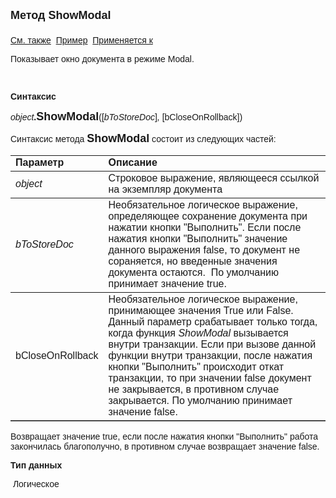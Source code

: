 <html>
<head>
<title>Документ\Show</title>
</head>

<body>

<p><font face="Arial"><font size="4"><strong>Метод ShowModal<br>
<br>
</font></strong><font face="Arial"><a href="../Asdoc.html">См. также</a>&nbsp;
<u>Пример</u>&nbsp; <a href="../Asdoc.html">Применяется к</a></font></p>

<p class="label"><font face="Arial">Показывает окно документа в 
    режиме Modal.</font></p>

<p class="label">&nbsp;</p>

<p class="label"><font face="Arial"><b>Синтаксис</b></font></p>

<p><font face="Arial"><em>object</em><strong>.<font size="4">ShowModal</font></strong>([<em>bToStoreDoc</em>]<em>,
</em>[bCloseOnRollback])</font></p>

<p><font face="Arial">Синтаксис метода <font size="4"><strong>ShowModal</strong></font>
состоит из следующих частей:</font></p>

<table border="1" cellPadding="5" cols="2" frame="below" rules="rows">
<TBODY>
  <tr vAlign="top">
    <td class="label" width="29%"><font face="Arial"><b>Параметр</b></font></td>
    <td class="label" width="71%"><font face="Arial"><strong>Описание</strong></font></td>
  </tr>
  <tr>
    <td width="29%"><font face="Arial"><em>object</em></font></td>
    <td width="71%">С<font face="Arial">троковое выражение, являющееся 
	ссылкой на экземпляр документа</font></td>
  </tr>
</TBODY>
  <tr>
    <td width="29%"><font face="Arial"><em>bToStoreDoc</em></font></td>
    <td width="71%">Н<font face="Arial">еобязательное логическое 
	выражение, определяющее сохранение документа при нажатии кнопки &quot;Выполнить&quot;. Если 
        после нажатия кнопки &quot;Выполнить&quot; значение данного выражения false, то документ не 
        сораняется, но введенные значения документа остаются.&nbsp; По 
	умолчанию принимает значение true.</font></td>
  </tr>
  <tr>
    <td width="29%"><font face="Arial">bCloseOnRollback</font></td>
    <td width="71%">Н<font face="Arial">еобязательное логическое выражение, принимающее 
        значения True или False.&nbsp; Данный параметр срабатывает только тогда, когда 
        функция <em>ShowModal</em> 
        вызывается внутри транзакции. Если при вызове данной функции внутри транзакции, после 
        нажатия кнопки &quot;Выполнить&quot; происходит откат транзакции, то при значении false документ не 
        закрывается, в противном случае закрывается. По умолчанию принимает 
        значение false.</font></td>
  </tr>
  </table>

<p class="label"><font face="Arial">Возвращает значение true, если после 
    нажатия кнопки &quot;Выполнить&quot; работа закончилась благополучно, в противном случае возвращает 
    значение false.</font></p>

<p class="label"><font face="Arial"><b>Тип данных</b></font></p>

<p style="font-family: Arial">&nbsp;Логическое</p>

<p><font face="Arial"><b><br>
</b></font></p>
</body>
</html>
